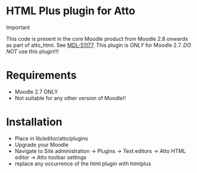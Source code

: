 HTML Plus plugin for Atto
=========================

> [!IMPORTANT]
> This code is present in the core Moodle product from Moodle 2.8 onwards as part of atto_html.
> See [MDL-51177](https://tracker.moodle.org/browse/MDL-51177).
> This plugin is *ONLY* for Moodle 2.7.
> *DO NOT* use this plugin!!!

Requirements
============

- Moodle 2.7 ONLY
- Not suitable for any other version of Moodle!!

Installation
============

* Place in lib/editor/atto/plugins
* Upgrade your Moodle
* Navigate to Site administration -> Plugins -> Text editors -> Atto HTML editor -> Atto toolbar settings
* replace any occurrence of the html plugin with htmlplus
